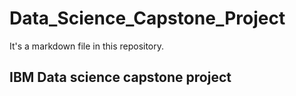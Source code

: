 # Data_Science_Capstone_Project
It's a markdown file in this repository.
## IBM Data science capstone project
